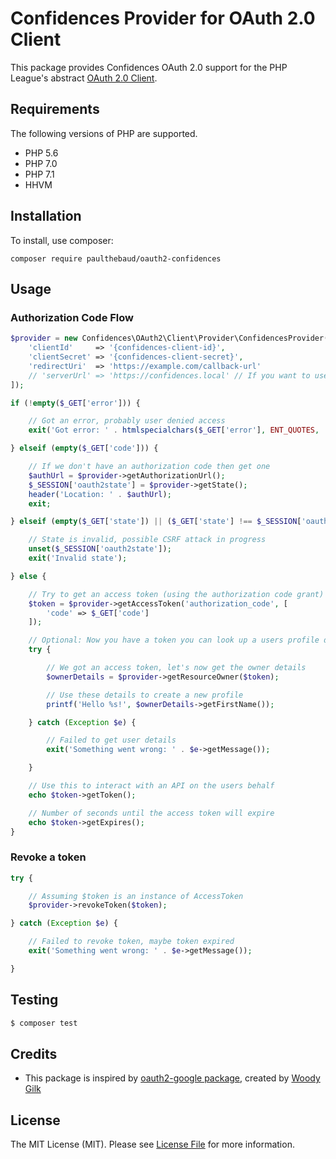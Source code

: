 # Confidences Provider for OAuth 2.0 Client

This package provides Confidences OAuth 2.0 support for the PHP League's abstract [OAuth 2.0 Client](https://github.com/thephpleague/oauth2-client).

## Requirements

The following versions of PHP are supported.

* PHP 5.6
* PHP 7.0
* PHP 7.1
* HHVM

## Installation

To install, use composer:

```
composer require paulthebaud/oauth2-confidences
```

## Usage

### Authorization Code Flow

```php
$provider = new Confidences\OAuth2\Client\Provider\ConfidencesProvider([
    'clientId'     => '{confidences-client-id}',
    'clientSecret' => '{confidences-client-secret}',
    'redirectUri'  => 'https://example.com/callback-url'
    // 'serverUrl' => 'https://confidences.local' // If you want to use a custom OAuth server (maybe for development)
]);

if (!empty($_GET['error'])) {

    // Got an error, probably user denied access
    exit('Got error: ' . htmlspecialchars($_GET['error'], ENT_QUOTES, 'UTF-8'));

} elseif (empty($_GET['code'])) {

    // If we don't have an authorization code then get one
    $authUrl = $provider->getAuthorizationUrl();
    $_SESSION['oauth2state'] = $provider->getState();
    header('Location: ' . $authUrl);
    exit;

} elseif (empty($_GET['state']) || ($_GET['state'] !== $_SESSION['oauth2state'])) {

    // State is invalid, possible CSRF attack in progress
    unset($_SESSION['oauth2state']);
    exit('Invalid state');

} else {

    // Try to get an access token (using the authorization code grant)
    $token = $provider->getAccessToken('authorization_code', [
        'code' => $_GET['code']
    ]);

    // Optional: Now you have a token you can look up a users profile data
    try {

        // We got an access token, let's now get the owner details
        $ownerDetails = $provider->getResourceOwner($token);

        // Use these details to create a new profile
        printf('Hello %s!', $ownerDetails->getFirstName());

    } catch (Exception $e) {

        // Failed to get user details
        exit('Something went wrong: ' . $e->getMessage());

    }

    // Use this to interact with an API on the users behalf
    echo $token->getToken();

    // Number of seconds until the access token will expire
    echo $token->getExpires();
}
```

### Revoke a token

```php
try {

    // Assuming $token is an instance of AccessToken
    $provider->revokeToken($token);

} catch (Exception $e) {

    // Failed to revoke token, maybe token expired
    exit('Something went wrong: ' . $e->getMessage());

}
```

## Testing

``` bash
$ composer test
```

## Credits

- This package is inspired by [oauth2-google package](https://github.com/thephpleague/oauth2-google), created by [Woody Gilk](https://github.com/shadowhand)

## License

The MIT License (MIT). Please see [License File](https://github.com/paul-thebaud/oauth2-confidences/blob/master/LICENSE) for more information.